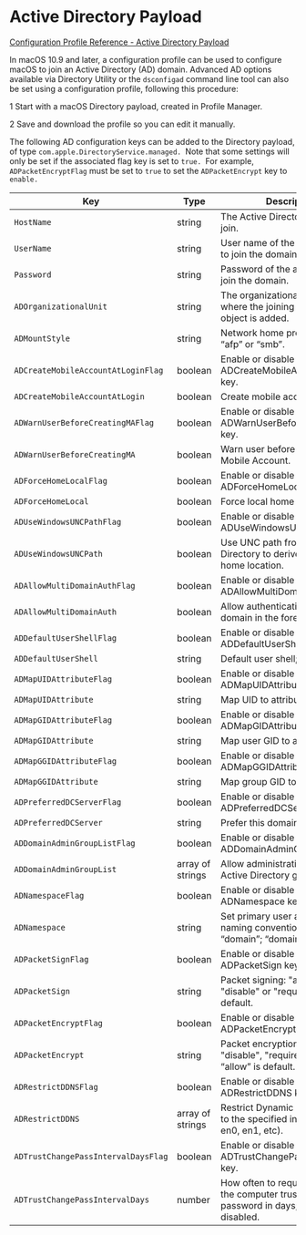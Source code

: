 # Active Directory Payload  

 [Configuration Profile Reference - Active Directory Payload](https://developer.apple.com/library/content/featuredarticles/iPhoneConfigurationProfileRef/Introduction/Introduction.html#//apple_ref/doc/uid/TP40010206-CH1-SW62)  

In macOS 10.9 and later, a configuration profile can be used to configure macOS to join an Active Directory (AD) domain. Advanced AD options available via Directory Utility or the `dsconfigad` command line tool can also be set using a configuration profile, following this procedure:  


1 Start with a macOS Directory payload, created in Profile Manager.  

2 Save and download the profile so you can edit it manually.  
  

The following AD configuration keys can be added to the Directory payload, of type `com.apple.DirectoryService.managed. `Note that some settings will only be set if the associated flag key is set to `true. `For example, `ADPacketEncryptFlag` must be set to `true` to set the `ADPacketEncrypt` key to `enable.`  

|Key|Type|Description|
|-|-|-|
|`HostName`|string|The Active Directory domain to join.|
|`UserName`|string|User name of the account used to join the domain.|
|`Password`|string|Password of the account used to join the domain.|
|`ADOrganizationalUnit`|string|The organizational unit (OU) where the joining computer object is added.|
|`ADMountStyle`|string|Network home protocol to use: “afp” or “smb”.|
|`ADCreateMobileAccountAtLoginFlag`|boolean|Enable or disable the ADCreateMobileAccountAtLogin key.|
|`ADCreateMobileAccountAtLogin`|boolean|Create mobile account at login.|
|`ADWarnUserBeforeCreatingMAFlag`|boolean|Enable or disable the ADWarnUserBeforeCreatingMA key.|
|`ADWarnUserBeforeCreatingMA`|boolean|Warn user before creating a Mobile Account.|
|`ADForceHomeLocalFlag`|boolean|Enable or disable the ADForceHomeLocal key.|
|`ADForceHomeLocal`|boolean|Force local home directory.|
|`ADUseWindowsUNCPathFlag`|boolean|Enable or disable the ADUseWindowsUNCPath key.|
|`ADUseWindowsUNCPath`|boolean|Use UNC path from Active Directory to derive network home location.|
|`ADAllowMultiDomainAuthFlag`|boolean|Enable or disable the ADAllowMultiDomainAuth key.|
|`ADAllowMultiDomainAuth`|boolean|Allow authentication from any domain in the forest.|
|`ADDefaultUserShellFlag`|boolean|Enable or disable the ADDefaultUserShell key.|
|`ADDefaultUserShell`|string|Default user shell; e.g. /bin/bash.|
|`ADMapUIDAttributeFlag`|boolean|Enable or disable the ADMapUIDAttribute key.|
|`ADMapUIDAttribute`|string|Map UID to attribute.|
|`ADMapGIDAttributeFlag`|boolean|Enable or disable the ADMapGIDAttribute key.|
|`ADMapGIDAttribute`|string|Map user GID to attribute.|
|`ADMapGGIDAttributeFlag`|boolean|Enable or disable the ADMapGGIDAttributeFlag key.|
|`ADMapGGIDAttribute`|string|Map group GID to attribute.|
|`ADPreferredDCServerFlag`|boolean|Enable or disable the ADPreferredDCServer key.|
|`ADPreferredDCServer`|string|Prefer this domain server.|
|`ADDomainAdminGroupListFlag`|boolean|Enable or disable the ADDomainAdminGroupList key.|
|`ADDomainAdminGroupList`|array of strings|Allow administration by specified Active Directory groups.|
|`ADNamespaceFlag`|boolean|Enable or disable the ADNamespace key.|
|`ADNamespace`|string|Set primary user account naming convention: “forest” or “domain”; “domain” is default.|
|`ADPacketSignFlag`|boolean|Enable or disable the ADPacketSign key.|
|`ADPacketSign`|string|Packet signing: "allow", "disable" or "require"; “allow” is default.|
|`ADPacketEncryptFlag`|boolean|Enable or disable the ADPacketEncrypt key.|
|`ADPacketEncrypt`|string|Packet encryption: "allow", "disable", "require" or "ssl"; “allow” is default.|
|`ADRestrictDDNSFlag`|boolean|Enable or disable the ADRestrictDDNS key.|
|`ADRestrictDDNS`|array of strings|Restrict Dynamic DNS updates to the specified interfaces (e.g. en0, en1, etc).|
|`ADTrustChangePassIntervalDaysFlag`|boolean|Enable or disable the ADTrustChangePassIntervalDays key.|
|`ADTrustChangePassIntervalDays`|number|How often to require change of the computer trust account password in days; “0” is disabled.|
  
